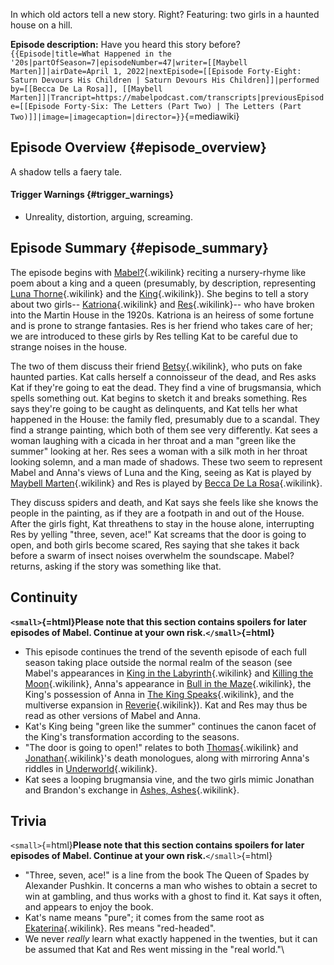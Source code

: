 In which old actors tell a new story. Right? Featuring: two girls in a
haunted house on a hill.

**Episode description:** Have you heard this story before?
`{{Episode|title=What Happened in the '20s|partOfSeason=7|episodeNumber=47|writer=[[Maybell Marten]]|airDate=April 1, 2022|nextEpisode=[[Episode Forty-Eight: Saturn Devours His Children | Saturn Devours His Children]]|performed by=[[Becca De La Rosa]], [[Maybell Marten]]|Trancript=https://mabelpodcast.com/transcripts|previousEpisode=[[Episode Forty-Six: The Letters (Part Two) | The Letters (Part Two)]]|image=|imagecaption=|director=}}`{=mediawiki}

## Episode Overview {#episode_overview}

A shadow tells a faery tale.

#### **Trigger Warnings** {#trigger_warnings}

- Unreality, distortion, arguing, screaming.

## Episode Summary {#episode_summary}

The episode begins with [Mabel?](Mabel? "Mabel?"){.wikilink} reciting a
nursery-rhyme like poem about a king and a queen (presumably, by
description, representing [Luna
Thorne](Luna_Thorne "Luna Thorne"){.wikilink} and the
[King](The_King "King"){.wikilink}). She begins to tell a story about
two girls\-- [Katriona](Katriona "Katriona"){.wikilink} and
[Res](Res "Res"){.wikilink}\-- who have broken into the Martin House in
the 1920s. Katriona is an heiress of some fortune and is prone to
strange fantasies. Res is her friend who takes care of her; we are
introduced to these girls by Res telling Kat to be careful due to
strange noises in the house.

The two of them discuss their friend [Betsy](Betsy "Betsy"){.wikilink},
who puts on fake haunted parties. Kat calls herself a connoisseur of the
dead, and Res asks Kat if they\'re going to eat the dead. They find a
vine of brugsmansia, which spells something out. Kat begins to sketch it
and breaks something. Res says they\'re going to be caught as
delinquents, and Kat tells her what happened in the House: the family
fled, presumably due to a scandal. They find a strange painting, which
both of them see very differently. Kat sees a woman laughing with a
cicada in her throat and a man \"green like the summer\" looking at her.
Res sees a woman with a silk moth in her throat looking solemn, and a
man made of shadows. These two seem to represent Mabel and Anna\'s views
of Luna and the King, seeing as Kat is played by [Maybell
Marten](Maybell_Marten "Maybell Marten"){.wikilink} and Res is played by
[Becca De La Rosa](Becca_De_La_Rosa "Becca De La Rosa"){.wikilink}.

They discuss spiders and death, and Kat says she feels like she knows
the people in the painting, as if they are a footpath in and out of the
House. After the girls fight, Kat threathens to stay in the house alone,
interrupting Res by yelling \"three, seven, ace!\" Kat screams that the
door is going to open, and both girls become scared, Res saying that she
takes it back before a swarm of insect noises overwhelm the soundscape.
Mabel? returns, asking if the story was something like that.

## Continuity

**`<small>`{=html}Please note that this section contains spoilers for
later episodes of Mabel. Continue at your own risk.`</small>`{=html}**

- This episode continues the trend of the seventh episode of each full
  season taking place outside the normal realm of the season (see
  Mabel\'s appearances in [King in the
  Labyrinth](Episode_Seven:_King_in_the_Labyrinth "King in the Labyrinth"){.wikilink}
  and [Killing the
  Moon](Episode_Fifteen:_Killing_the_Moon "Killing the Moon"){.wikilink},
  Anna\'s appearance in [Bull in the
  Maze](Episode_Twenty-Three:_Bull_in_the_Maze "Bull in the Maze"){.wikilink},
  the King\'s possession of Anna in [The King
  Speaks](Episode_Thirty-One:_The_King_Speaks "The King Speaks"){.wikilink},
  and the multiverse expansion in
  [Reverie](Episode_Thirty-Nine:_Reverie "Reverie"){.wikilink}). Kat and
  Res may thus be read as other versions of Mabel and Anna.
- Kat\'s King being \"green like the summer\" continues the canon facet
  of the King\'s transformation according to the seasons.
- \"The door is going to open!\" relates to both
  [Thomas](Thomas "Thomas"){.wikilink} and
  [Jonathan](Jonathan_Mills "Jonathan"){.wikilink}\'s death monologues,
  along with mirroring Anna\'s riddles in
  [Underworld](Episode_Sixteen:_Underworld "Underworld"){.wikilink}.
- Kat sees a looping brugmansia vine, and the two girls mimic Jonathan
  and Brandon\'s exchange in [Ashes,
  Ashes](Episode_Forty-Four:_Ashes,_Ashes "Ashes, Ashes"){.wikilink}.

## Trivia

`<small>`{=html}**Please note that this section contains spoilers for
later episodes of Mabel. Continue at your own risk.**`</small>`{=html}

- \"Three, seven, ace!\" is a line from the book The Queen of Spades by
  Alexander Pushkin. It concerns a man who wishes to obtain a secret to
  win at gambling, and thus works with a ghost to find it. Kat says it
  often, and appears to enjoy the book.
- Kat\'s name means \"pure\"; it comes from the same root as
  [Ekaterina](Ekaterina_Roskova "Ekaterina"){.wikilink}. Res means
  \"red-headed\".
- We never *really* learn what exactly happened in the twenties, but it
  can be assumed that Kat and Res went missing in the \"real world.\"\

<references />
